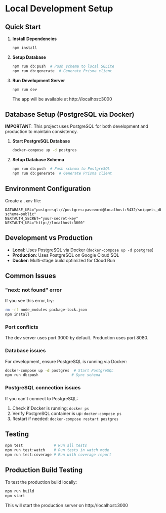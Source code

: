 # Local Development Setup

## Quick Start

1. **Install Dependencies**
   ```bash
   npm install
   ```

2. **Setup Database**
   ```bash
   npm run db:push  # Push schema to local SQLite
   npm run db:generate  # Generate Prisma client
   ```

3. **Run Development Server**
   ```bash
   npm run dev
   ```
   The app will be available at http://localhost:3000

## Database Setup (PostgreSQL via Docker)

**IMPORTANT**: This project uses PostgreSQL for both development and production to maintain consistency.

1. **Start PostgreSQL Database**
   ```bash
   docker-compose up -d postgres
   ```

2. **Setup Database Schema**
   ```bash
   npm run db:push  # Push schema to PostgreSQL
   npm run db:generate  # Generate Prisma client
   ```

## Environment Configuration

Create a `.env` file:
```env
DATABASE_URL="postgresql://postgres:password@localhost:5432/snippets_db?schema=public"
NEXTAUTH_SECRET="your-secret-key"
NEXTAUTH_URL="http://localhost:3000"
```

## Development vs Production

- **Local**: Uses PostgreSQL via Docker (`docker-compose up -d postgres`)
- **Production**: Uses PostgreSQL on Google Cloud SQL
- **Docker**: Multi-stage build optimized for Cloud Run

## Common Issues

### "next: not found" error
If you see this error, try:
```bash
rm -rf node_modules package-lock.json
npm install
```

### Port conflicts
The dev server uses port 3000 by default. Production uses port 8080.

### Database issues
For development, ensure PostgreSQL is running via Docker:
```bash
docker-compose up -d postgres  # Start PostgreSQL
npm run db:push               # Sync schema
```

### PostgreSQL connection issues
If you can't connect to PostgreSQL:
1. Check if Docker is running: `docker ps`
2. Verify PostgreSQL container is up: `docker-compose ps`
3. Restart if needed: `docker-compose restart postgres`

## Testing

```bash
npm test              # Run all tests
npm run test:watch    # Run tests in watch mode
npm run test:coverage # Run with coverage report
```

## Production Build Testing

To test the production build locally:
```bash
npm run build
npm start
```

This will start the production server on http://localhost:3000